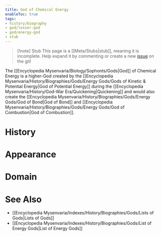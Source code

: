 ```yaml
---
title: God of Chemical Energy
enableToc: true
tags:
- history/biography
- god/lesser-god
- god/energy-god
- stub
---
```


> [!note] Stub
> This page is a [[Meta/Stubs|stub]], meaning it is incomplete. Help expand it by commenting or create a new [issue](https://github.com/RagtimeGal/quartz--encyclopedia-mysenvaria/issues/new/choose) on the git!


The [[Encyclopedia Mysenvaria/Biology/Sophonts/Gods|God]] of Chemical Energy is a higher-God created by the [[Encyclopedia Mysenvaria/History/Biographies/Gods/Energy Gods/Gods of Kinetic & Potential Energy|God of Potential Energy]] during the [[Encyclopedia Mysenvaria/History/God-War Era/Quickening|Quickening]] and would also create the [[Encyclopedia Mysenvaria/History/Biographies/Gods/Energy Gods/God of Bond|God of Bond]] and [[Encyclopedia Mysenvaria/History/Biographies/Gods/Energy Gods/God of Combustion|God of Combustion]]. 
# History

# Appearance

# Domain

# See Also
- [[Encyclopedia Mysenvaria/Indexes/History/Biographies/Gods/Lists of Gods|Lists of Gods]]
- [[Encyclopedia Mysenvaria/Indexes/History/Biographies/Gods/List of Energy Gods|List of Energy Gods]]